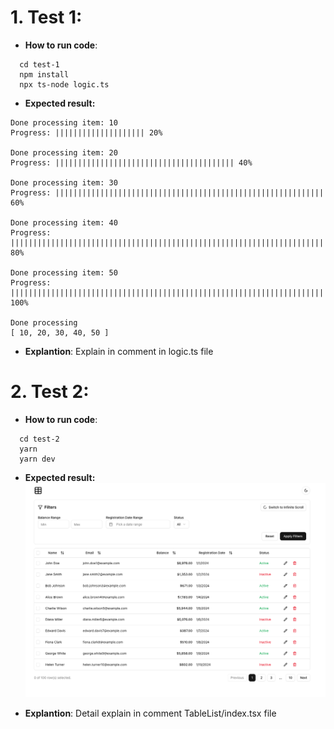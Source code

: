 # 1. Test 1:

- **How to run code**:

```
  cd test-1
  npm install
  npx ts-node logic.ts
```

- **Expected result:**

```
Done processing item: 10
Progress: |||||||||||||||||||| 20%

Done processing item: 20
Progress: |||||||||||||||||||||||||||||||||||||||| 40%

Done processing item: 30
Progress: |||||||||||||||||||||||||||||||||||||||||||||||||||||||||||| 60%

Done processing item: 40
Progress: |||||||||||||||||||||||||||||||||||||||||||||||||||||||||||||||||||||||||||||||| 80%

Done processing item: 50
Progress: |||||||||||||||||||||||||||||||||||||||||||||||||||||||||||||||||||||||||||||||||||||||||||||||||||| 100%

Done processing
[ 10, 20, 30, 40, 50 ]
```

- **Explantion**: Explain in comment in logic.ts file

# 2. Test 2:

- **How to run code**:

```
  cd test-2
  yarn
  yarn dev
```

- **Expected result:**
  ![Project Preview](/test-2/result.png)

- **Explantion**: Detail explain in comment TableList/index.tsx file
